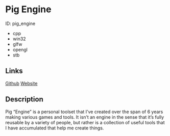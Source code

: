 
# Pig Engine
ID: pig_engine
* cpp
* win32
* glfw
* opengl
* stb

## Links
[Github](https://github.com/PiggybankStudios/PigEngine)
[Website](https://www.siltutorials.com/pigengine)

## Description
Pig “Engine” is a personal toolset that I’ve created over the span of 6 years making various games and tools. It isn’t an engine in the sense that it’s fully reusable by a variety of people, but rather is a collection of useful tools that I have accumulated that help me create things.